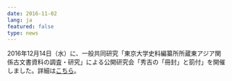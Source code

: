 ```yaml
---
date: 2016-11-02
lang: ja
featured: false
type: news
---
```

2016年12月14日（水）に、一般共同研究「東京大学史料編纂所所蔵東アジア関係古文書資料の調査・研究」による公開研究会「秀吉の「冊封」と箚付」を開催しました。詳細は<a href="/news/2016/event_20161102.pdf" target="_blank">こちら</a>。
